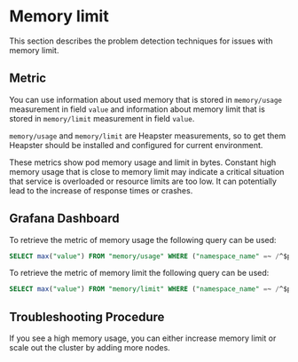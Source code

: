 # Memory limit

This section describes the problem detection techniques for issues with memory limit.

## Metric

You can use information about used memory that is stored in `memory/usage` measurement in field
`value` and information about memory limit that is stored in `memory/limit` measurement in field
`value`.

`memory/usage` and `memory/limit` are Heapster measurements, so to get them Heapster should be
installed and configured for current environment.

These metrics show pod memory usage and limit in bytes. Constant high memory usage that is close
to memory limit may indicate a critical situation that service is overloaded or resource limits
are too low. It can potentially lead to the increase of response times or crashes.

## Grafana Dashboard

To retrieve the metric of memory usage the following query can be used:

```sql
SELECT max("value") FROM "memory/usage" WHERE ("namespace_name" =~ /^$project$/ AND "container_name" = 'consul' AND "pod_name" =~ /consul-server/) AND $timeFilter GROUP BY time($inter), "pod_name" fill(linear)
```

To retrieve the metric of memory limit the following query can be used:

```sql
SELECT max("value") FROM "memory/limit" WHERE ("namespace_name" =~ /^$project$/ AND "container_name" = 'consul' AND "pod_name" =~ /consul-server/) AND $timeFilter GROUP BY time($inter), "pod_name" fill(linear)
```

## Troubleshooting Procedure

If you see a high memory usage, you can either increase memory limit or scale out the cluster by adding more nodes.
